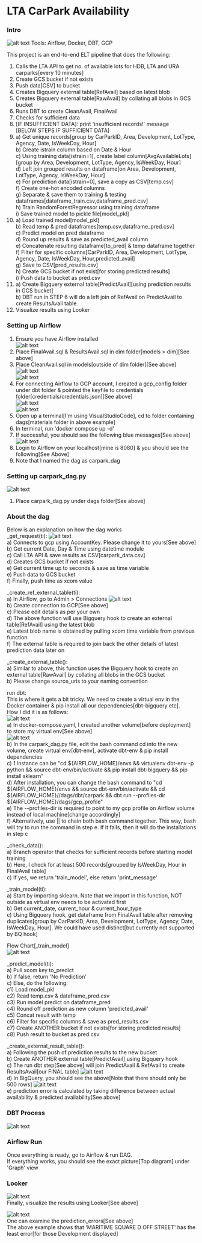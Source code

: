 # LTA CarPark Availability 

### Intro
![alt text](https://github.com/kwquan/CarPark/blob/main/process.png)
Tools: Airflow, Docker, DBT, GCP

This project is an end-to-end ELT pipeline that does the following:
1) Calls the LTA API to get no. of available lots for HDB, LTA and URA carparks[every 10 minutes]
2) Create GCS bucket if not exists
3) Push data[CSV] to bucket
4) Creates Bigquery external table[RefAvail] based on latest blob
5) Creates Bigquery external table[RawAvail] by collating all blobs in GCS bucket
6) Runs DBT to create CleanAvail, FinalAvail 
7) Checks for sufficient data
8) [IF INSUFFICIENT DATA]: print 'insufficient records!' message <br>
[BELOW STEPS IF SUFFICIENT DATA] <br>
9) [IF SUFFICIENT DATA]: <br>
  a) Get unique records[group by CarParkID, Area, Development, LotType, Agency, Date, IsWeekDay, Hour] <br>
  b) Create istrain column based on Date & Hour <br>
  c) Using training data[istrain=1], create label column[AvgAvailableLots][group by Area, Development, LotType, Agency, IsWeekDay, Hour] <br>
  d) Left join grouped results on dataframe[on Area, Development, LotType, Agency, IsWeekDay, Hour] <br>
  e) For prediction data[istrain=0], save a copy as CSV[temp.csv] <br>
  f) Create one-hot encoded columns <br>
  g) Separate & save them to training & testing dataframes[dataframe_train.csv,dataframe_pred.csv] <br>
  h) Train RandomForestRegressor using training dataframe  <br>
  i) Save trained model to pickle file[model_pkl] <br>
10) [IF ONE SUCCESS]: <br>
  a) Load trained model[model_pkl] <br>
  b) Read temp & pred dataframes[temp.csv,dataframe_pred.csv] <br>
  c) Predict model on pred dataframe <br>
  d) Round up results & save as predicted_avail column <br>
  e) Concatenate resulting dataframe[to_pred] & temp dataframe together <br>
  f) Filter for specific columns[CarParkID, Area, Development, LotType, Agency, Date, IsWeekDay, Hour,predicted_avail] <br>
  g) Save to CSV[pred_results.csv] <br>
  h) Create GCS bucket if not exist[for storing predicted results] <br>
  i) Push data to bucket as pred.csv <br>
11) [IF ONE SUCCESS]: <br>
  a) Create Bigquery external table[PredictAvail][using prediction results in GCS bucket] <br>
  b) DBT run in STEP 6 will do a left join of RefAvail on PredictAvail to create ResultsAvail table <br>
12) Visualize results using Looker

### Setting up Airflow

1) Ensure you have Airflow installed <br>
![alt text](https://github.com/kwquan/CarPark/blob/main/models.png) <br>
2) Place FinalAvail.sql & ResultsAvail.sql in dim folder[models > dim][See above] <br>
3) Place CleanAvail.sql in models[outside of dim folder][See above] <br>
![alt text](https://github.com/kwquan/CarPark/blob/main/credentials.png) <br>
![alt text](https://github.com/kwquan/CarPark/blob/main/credentials_2.png) <br>
4) For connecting Airflow to GCP account, I created a gcp_config folder under dbt folder & pointed the keyfile to credentials <br> folder[credentials/credentials.json][See above] <br>
![alt text](https://github.com/kwquan/CarPark/blob/main/docker-compose.png) <br>
![alt text](https://github.com/kwquan/CarPark/blob/main/docker-compose_2.png) <br>
5) Open up a terminal[I'm using VisualStudioCode], cd to folder containing dags[materials folder in above example] <br>
6) In terminal, run 'docker compose up -d' <br>
7) If successful, you should see the following blue messages[See above] <br>
![alt text](https://github.com/kwquan/CarPark/blob/main/airflow.png) <br>
8) Login to Airflow on your localhost[mine is 8080] & you should see the following[See Above] <br>
9) Note that I named the dag as carpark_dag 

### Setting up carpark_dag.py
![alt text](https://github.com/kwquan/CarPark/blob/main/carpark_dag.png) <br>
1) Place carpark_dag.py under dags folder[See above]

### About the dag
Below is an explanation on how the dag works <br>
_get_request(ti): 
![alt text](https://github.com/kwquan/CarPark/blob/main/account_key.png) <br>
  a) Connects to gcp using AccountKey. Please change it to yours[See above] <br>
  b) Get current Date, Day & Time using datetime module <br>
  c) Call LTA API & save results as CSV[carpark_data.csv] <br>
  d) Creates GCS bucket if not exists <br>
  e) Get current time up to seconds & save as time variable <br>
  e) Push data to GCS bucket <br>
  f) Finally, push time as xcom value
 
 _create_ref_external_table(ti): <br>
  a) In Airflow, go to Admin > Connections
![alt text](https://github.com/kwquan/CarPark/blob/main/gcp_db.png) <br>
  b) Create connection to GCP[See above] <br>
  c) Please edit details as per your own <br>
  d) The above function will use Bigquery hook to create an external table[RefAvail] using the latest blob <br>
  e) Latest blob name is obtained by pulling xcom time variable from previous function <br>
  f) The external table is required to join back the other details of latest prediction data later on <br>
  
_create_external_table(): <br>
  a) Similar to above, this function uses the Bigquery hook to create an external table[RawAvail] by collating all blobs in the GCS bucket <br>
  b) Please change source_uris to your naming convention
  
run dbt: <br> 
This is where it gets a bit tricky. We need to create a virtual env in the Docker container & pip install all our dependencies[dbt-bigquery etc]. <br>
How I did it is as follows: <br>
![alt text](https://github.com/kwquan/CarPark/blob/main/volume.png) <br>
  a) In docker-compose.yaml, I created another volume[before deployment] to store my virtual env[See above] <br>
![alt text](https://github.com/kwquan/CarPark/blob/main/run_dbt.png) <br>
  b) In the carpark_dag.py file, edit the bash command cd into the new volume, create virtual env[dbt-env], activate dbt-env & pip install dependencies <br>
  c) 1 instance can be "cd ${AIRFLOW_HOME}/envs && virtualenv dbt-env -p python && source dbt-env/bin/activate && pip install dbt-bigquery && pip install sklearn" <br>
  d) After installation, you can change the bash command to "cd ${AIRFLOW_HOME}/envs && source dbt-env/bin/activate && cd ${AIRFLOW_HOME}//dags/dbt/carpark && dbt run --profiles-dir ${AIRFLOW_HOME}/dags/gcp_profile" <br>
  e) The --profiles-dir is required to point to my gcp profile on Airflow volume instead of local machine[change accordingly] <br>
  f) Alternatively, use || to chain both bash command together. This way, bash will try to run the command in step e. If it fails, then it will do the installations in step c 
 
 _check_data(): <br>
  a) Branch operator that checks for sufficient records before starting model training <br>
  b) Here, I check for at least 500 records[grouped by IsWeekDay, Hour in FinalAvail table] <br>
  c) If yes, we return 'train_model', else return 'print_message' 
  
  _train_model(ti): <br>
    a) Start by importing sklearn. Note that we import in this function, NOT outside as virtual env needs to be activated first <br>
    b) Get current_date, current_hour & current_hour_type <br>
    c) Using Bigquery hook, get dataframe from FinalAvail table after removing duplicates[group by CarParkID, Area, Development, LotType, Agency, Date, IsWeekDay, Hour]. We could have used distinct[but currently not supported by BQ hook] <br>
    
  Flow Chart[_train_model] <br>
  ![alt text](https://github.com/kwquan/CarPark/blob/main/train_model.png) <br>
  
  _predict_model(ti): <br>
    a) Pull xcom key to_predict <br>
    b) If false, return 'No Prediction' <br>
    c) Else, do the following: <br>
      c1) Load model_pkl <br>
      c2) Read temp.csv & dataframe_pred.csv <br>
      c3) Run model predict on dataframe_pred <br>
      c4) Round off prediction as new column 'predicted_avail' <br>
      c5) Concat result with temp <br>
      c6) Filter for specific columns & save as pred_results.csv <br>
      c7) Create ANOTHER bucket if not exists[for storing predicted results] <br>
      c8) Push result to bucket as pred.csv <br>
      
  _create_external_result_table(): <br>
    a) Following the push of prediction results to the new bucket <br>
    b) Create ANOTHER external table[PredictAvail] using Bigquery hook <br>
    c) The run dbt step[See above] will join PredictAvail & RefAvail to create ResultsAvail[our FINAL table]
    ![alt text](https://github.com/kwquan/CarPark/blob/main/final_result.png) <br>
    d) In BigQuery, you should see the above[Note that there should only be 500 rows]
    ![alt text](https://github.com/kwquan/CarPark/blob/main/final_result_2.png) <br>
    e) prediction error is calculated by taking difference between actual availability & predicted availability[See above]
  
### DBT Process
![alt text](https://github.com/kwquan/CarPark/blob/main/dbt_process.png) <br>

### Airflow Run
Once everything is ready, go to Airflow & run DAG. <br>
If everything works, you should see the exact picture[Top diagram] under 'Graph' view <br>

### Looker
![alt text](https://github.com/kwquan/CarPark/blob/main/looker.png) <br>
Finally, visualize the results using Looker[See above] <br>
  
![alt text](https://github.com/kwquan/CarPark/blob/main/looker_2.png) <br>
One can examine the prediction_errors[See above] <br>
The above example shows that 'MARITIME SQUARE D OFF STREET' has the least error[for those Development displayed] 




